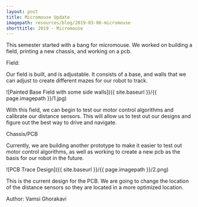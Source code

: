 ```yaml
---
layout: post
title: Micromouse Update
imagepath: resources/blog/2019-03-06-micromouse
shorttitle: 2019 - Micromouse
---
```


This semester started with a bang for micromouse. We worked on building a field, printing a new chassis, and working on a pcb.

Field:

Our field is built, and is adjustable. It consists of a base, and walls that we can adjust to create different mazes for our robot to track.

![Painted Base Field with some side walls]({{ site.baseurl }}/{{ page.imagepath }}/1.jpg)

With this field, we can begin to test our motor control algorithms and calibrate our distance sensors. This will allow us to test out our designs and figure out the best way to drive and navigate.

Chassis/PCB

Currently, we are building another prototype to make it easier to test out motor control algorithms, as well as working to create a new pcb as the basis for our robot in the future.

![PCB Trace Design]({{ site.baseurl }}/{{ page.imagepath }}/2.png)

This is the current design for the PCB. We are going to change the location of the distance sensors so they are located in a more optimized location.


Author: Vamsi Ghorakavi
